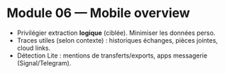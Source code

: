 # Module 06 — Mobile overview

- Privilégier extraction **logique** (ciblée). Minimiser les données perso.
- Traces utiles (selon contexte) : historiques échanges, pièces jointes, cloud links.
- Détection Lite : mentions de transferts/exports, apps messagerie (Signal/Telegram).
